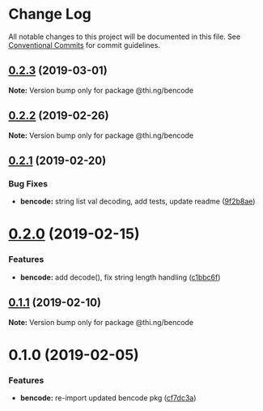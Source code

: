 # Change Log

All notable changes to this project will be documented in this file.
See [Conventional Commits](https://conventionalcommits.org) for commit guidelines.

## [0.2.3](https://github.com/thi-ng/umbrella/compare/@thi.ng/bencode@0.2.2...@thi.ng/bencode@0.2.3) (2019-03-01)

**Note:** Version bump only for package @thi.ng/bencode





## [0.2.2](https://github.com/thi-ng/umbrella/compare/@thi.ng/bencode@0.2.1...@thi.ng/bencode@0.2.2) (2019-02-26)

**Note:** Version bump only for package @thi.ng/bencode





## [0.2.1](https://github.com/thi-ng/umbrella/compare/@thi.ng/bencode@0.2.0...@thi.ng/bencode@0.2.1) (2019-02-20)


### Bug Fixes

* **bencode:** string list val decoding, add tests, update readme ([9f2b8ae](https://github.com/thi-ng/umbrella/commit/9f2b8ae))





# [0.2.0](https://github.com/thi-ng/umbrella/compare/@thi.ng/bencode@0.1.1...@thi.ng/bencode@0.2.0) (2019-02-15)


### Features

* **bencode:** add decode(), fix string length handling ([c1bbc6f](https://github.com/thi-ng/umbrella/commit/c1bbc6f))





## [0.1.1](https://github.com/thi-ng/umbrella/compare/@thi.ng/bencode@0.1.0...@thi.ng/bencode@0.1.1) (2019-02-10)

**Note:** Version bump only for package @thi.ng/bencode





# 0.1.0 (2019-02-05)


### Features

* **bencode:** re-import updated bencode pkg ([cf7dc3a](https://github.com/thi-ng/umbrella/commit/cf7dc3a))
